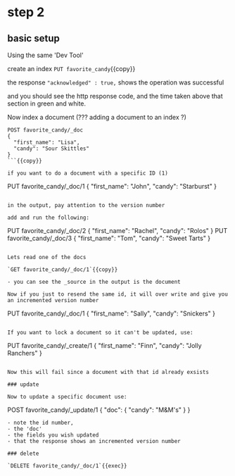 # step 2

## basic setup


Using the same 'Dev Tool'

create an index  `PUT favorite_candy`{{copy}}

the response `"acknowledged" : true,` shows the operation was successful

and you should see the http response code, and the time taken above that section in green and white.

Now index a document (??? adding a document to an index ?)

```
POST favorite_candy/_doc
{
  "first_name": "Lisa",
  "candy": "Sour Skittles"
}
```{{copy}}

if you want to do a document with a specific ID (1)

```
PUT favorite_candy/_doc/1
{
  "first_name": "John",
  "candy": "Starburst"
}
```{{copy}}

in the output, pay attention to the version number

add and run the following:

```
PUT favorite_candy/_doc/2
{
  "first_name": "Rachel",
  "candy": "Rolos"
}
PUT favorite_candy/_doc/3
{
  "first_name": "Tom",
  "candy": "Sweet Tarts"
}
```{{copy}}

Lets read one of the docs

`GET favorite_candy/_doc/1`{{copy}}

- you can see the _source in the output is the document

Now if you just to resend the same id, it will over write and give you an incremented version number

```
PUT favorite_candy/_doc/1
{
  "first_name": "Sally",
  "candy": "Snickers"
}
```{{copy}}

If you want to lock a document so it can't be updated, use:

```
PUT favorite_candy/_create/1
{
  "first_name": "Finn",
  "candy": "Jolly Ranchers"
}
```{{copy}}

Now this will fail since a document with that id already exsists

### update

Now to update a specific document use:

```
POST favorite_candy/_update/1
{
  "doc": {
    "candy": "M&M's"
  }
}
```
- note the id number,
- the 'doc' 
- the fields you wish updated
- that the response shows an incremented version number

### delete

`DELETE favorite_candy/_doc/1`{{exec}}




